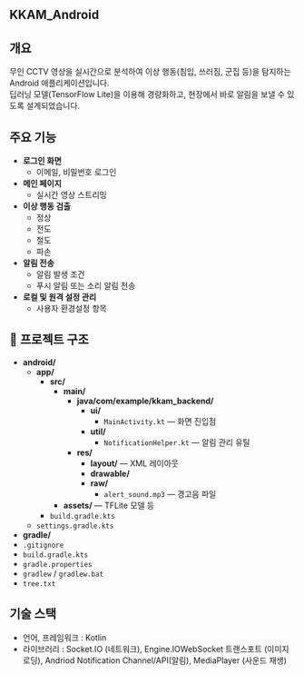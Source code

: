 ## KKAM_Android



## 개요
무인 CCTV 영상을 실시간으로 분석하여 이상 행동(침입, 쓰러짐, 군집 등)을 탐지하는 Android 애플리케이션입니다.  
딥러닝 모델(TensorFlow Lite)을 이용해 경량화하고, 현장에서 바로 알림을 보낼 수 있도록 설계되었습니다.

## 주요 기능
- **로그인 화면**
  - 이메일, 비밀번호 로그인 
- **메인 페이지**
  - 실시간 영상 스트리밍  
- **이상 행동 검출**  
  - 정상  
  - 전도
  - 절도
  - 파손  
- **알림 전송**
  - 알림 발생 조건
  - 푸시 알림 또는 소리 알림 전송 
- **로컬 및 원격 설정 관리**  
  - 사용자 환경설정 항목

## 📂 프로젝트 구조

- **android/**
  - **app/**
    - **src/**
      - **main/**
        - **java/com/example/kkam_backend/**
          - **ui/**
            - `MainActivity.kt` — 화면 진입점
          - **util/**
            - `NotificationHelper.kt` — 알림 관리 유틸
        - **res/**
          - **layout/** — XML 레이아웃
          - **drawable/**
          - **raw/**
            - `alert_sound.mp3` — 경고음 파일
      - **assets/** — TFLite 모델 등
    - `build.gradle.kts`
  - `settings.gradle.kts`
- **gradle/**
- `.gitignore`
- `build.gradle.kts`
- `gradle.properties`
- `gradlew` / `gradlew.bat`
- `tree.txt`


## 기술 스택
- 언어, 프레임워크 : Kotlin
- 라이브러리 : Socket.IO (네트워크), Engine.IOWebSocket 트랜스포트 (이미지 로딩), Andriod Notification Channel/API(알림), MediaPlayer (사운드 재생)
